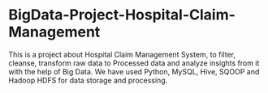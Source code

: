 # BigData-Project-Hospital-Claim-Management
This is a project about Hospital Claim Management System, to filter, cleanse, transform raw data to Processed data and analyze insights from it with the help of Big Data.
We have used Python, MySQL, Hive, SQOOP and Hadoop HDFS for data storage and processing.
